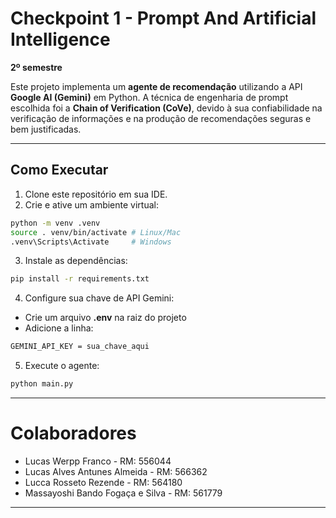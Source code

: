 # Checkpoint 1 - Prompt And Artificial Intelligence 
**2º semestre**

Este projeto implementa um **agente de recomendação** utilizando a API **Google AI (Gemini)** em Python.
A técnica de engenharia de prompt escolhida foi a **Chain of Verification (CoVe)**, devido à sua confiabilidade na verificação de informações e na produção de recomendações seguras e bem justificadas.

---

## Como Executar

1. Clone este repositório em sua IDE.
2. Crie e ative um ambiente virtual:
```bash
python -m venv .venv
source . venv/bin/activate # Linux/Mac
.venv\Scripts\Activate     # Windows
```
3. Instale as dependências:
```bash
pip install -r requirements.txt
````
4. Configure sua chave de API Gemini:
- Crie um arquivo **.env** na raiz do projeto
- Adicione a linha:
```bash
GEMINI_API_KEY = sua_chave_aqui
```
5. Execute o agente:
```bash
python main.py
```

---
# Colaboradores
- Lucas Werpp Franco - RM: 556044
- Lucas Alves Antunes Almeida - RM: 566362
- Lucca Rosseto Rezende - RM: 564180
- Massayoshi Bando Fogaça e Silva - RM: 561779
---
